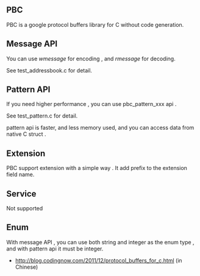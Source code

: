 ## PBC

PBC is a google protocol buffers library for C without code generation.

## Message API

You can use *wmessage* for encoding , and *rmessage* for decoding.

See test_addressbook.c for detail.

## Pattern API

If you need higher performance , you can use pbc_pattern_xxx api .

See test_pattern.c for detail.

pattern api is faster, and less memory used, and you can access data from native C struct . 

## Extension

PBC support extension with a simple way . It add prefix to the extension field name. 

## Service

Not supported

## Enum

With message API , you can use both string and integer as the enum type , and with pattern api it must be integer. 

* http://blog.codingnow.com/2011/12/protocol_buffers_for_c.html (in Chinese)